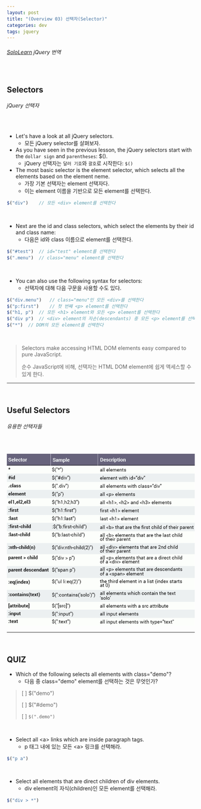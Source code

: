 ```yaml
---
layout: post
title: "(Overview 03) 선택자(Selector)"
categories: dev
tags: jquery
---
```


###### [SoloLearn](https://www.sololearn.com/) jQuery 번역

<br>

## Selectors

###### jQuery 선택자

<br>

- Let's have a look at all jQuery selectors.
  - 모든 jQuery selector를 살펴보자.
- As you have seen in the previous lesson, the jQuery selectors start with the `dollar sign` and `parentheses`: $().
  - jQuery 선택자는 `달러 기호`와 `괄호`로 시작한다: `$()`
- The most basic selector is the element selector, which selects all the elements based on the element neme.
  - 가장 기본 선택자는 element 선택자다.
  - 이는 element 이름을 기반으로 모든 element를 선택한다.

```js
$("div")	// 모든 <div> element를 선택한다
```

<br>

- Next are the id and class selectors, which select the elements by their id and class name:
  - 다음은 id와 class 이름으로 element를 선택한다.

```js
$("#test")	// id="test" element를 선택한다
$(".menu")	// class="menu" element를 선택한다
```

<br>

- You can also use the following syntax for selectors:
  - 선택자에 대해 다음 구문을 사용할 수도 있다.

```js
$("div.menu")	// class="menu"인 모든 <div>를 선택한다
$("p:first")	// 첫 번째 <p> element를 선택한다
$("h1, p")	// 모든 <h1> element와 모든 <p> element를 선택한다
$("div p")	// <div> element의 자손(descendants) 중 모든 <p> element를 선택한다
$("*")	// DOM의 모든 element를 선택한다
```

<br>

> Selectors make accessing HTML DOM elements easy compared to pure JavaScript.
>
> 순수 JavaScript에 비해, 선택자는 HTML DOM element에 쉽게 액세스할 수 있게 한다.

------

<br>

## Useful Selectors

###### 유용한 선택자들

<br>

![img](/assets/img/jquery-sololearn-overview-03-01.png)

------

<br>

## QUIZ

- Which of the following selects all elements with class="demo"?
  - 다음 중 class="demo" element를 선택하는 것은 무엇인가?

> [ ] $("demo")
>
> [ ] $("#demo")
>
> [ ] `$(".demo")`

<br>

- Select all \<a> links which are inside paragraph tags.
  - p 태그 내에 있는 모든 \<a> 링크를 선택해라.

```js
$("p a")
```

<br>

- Select all elements that are direct children of div elements.
  - div element의 자식(children)인 모든 element를 선택해라.

```js
$("div > *")
```

<br>